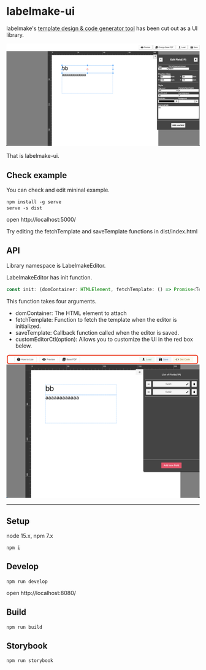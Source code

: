 # labelmake-ui

labelmake's [template design & code generator tool](https://labelmake.jp/javascript-pdf-generator-library/template-design/) has been cut out as a UI library. 

![](./assets/screenShot.png)


That is labelmake-ui.


## Check example

You can check and edit mininal example.

```
npm install -g serve
serve -s dist
```

open http://localhost:5000/

Try editing the fetchTemplate and saveTemplate functions in dist/index.html

## API
Library namespace is LabelmakeEditor.

LabelmakeEditor has init function.

```ts
const init: (domContainer: HTMLElement, fetchTemplate: () => Promise<Template>, saveTemplate: (template: Template) => Promise<Template>, customEditorCtl?: React.ComponentType<TemplateEditorCtlProp> | undefined) => void
```

This function takes four arguments.
- domContainer: The HTML element to attach
- fetchTemplate: Function to fetch the template when the editor is initialized.
- saveTemplate: Callback function called when the editor is saved.
- customEditorCtl(option): Allows you to customize the UI in the red box below.

![](./assets/customEditorCtl.png)

---

## Setup

node 15.x, npm 7.x

```
npm i
```

## Develop

```
npm run develop
```

open http://localhost:8080/

## Build

```
npm run build
```

## Storybook

```
npm run storybook
```